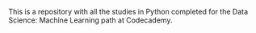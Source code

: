 This is a repository with all the studies in Python completed for the Data Science: Machine Learning path at Codecademy.
